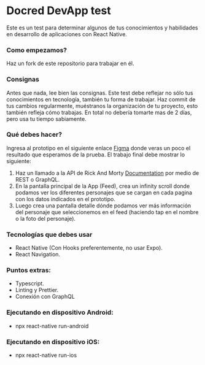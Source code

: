 # Docred DevApp test
Este es un test para determinar algunos de tus conocimientos y habilidades en desarrollo de aplicaciones con React Native.

### Como empezamos?
Haz un fork de este repositorio para trabajar en él.

### Consignas
Antes que nada, lee bien las consignas. Este test debe reflejar no sólo tus conocimientos en tecnología, también tu forma de trabajar. 
Haz commit de tus cambios regularmente, muéstranos la organización de tu proyecto, esto también refleja cómo trabajas.
En total no debería tomarte mas de 2 días, pero usa tu tiempo sabiamente.

### Qué debes hacer?
Ingresa al prototipo en el siguiente enlace [Figma](https://www.figma.com/proto/ErAdYudLSbVPdOKcmTDscW/test-app?node-id=2%3A1&viewport=795%2C531%2C1&scaling=scale-down) donde veras un poco el resultado que esperamos de la prueba.
El trabajo final debe mostrar lo siguiente:
1. Haz un llamado a la API de Rick And Morty [Documentation](https://rickandmortyapi.com/documentation/#introduction) por medio de REST o GraphQL.
2. En la pantalla principal de la App (Feed), crea un infinity scroll donde podamos ver los diferentes personajes que se cargan en cada pagina con los datos indicados en el prototipo.
3. Luego crea una pantalla detalle dónde podamos ver más información del personaje que seleccionemos en el feed (haciendo tap en el nombre o la foto del personaje).

### Tecnologías que debes usar
* React Native (Con Hooks preferentemente, no usar Expo).
* React Navigation.

### Puntos extras:
* Typescript.
* Linting y Prettier.
* Conexión con GraphQL

### Ejecutando en dispositivo Android:

* npx react-native run-android

### Ejecutando en dispositivo iOS:

* npx react-native run-ios